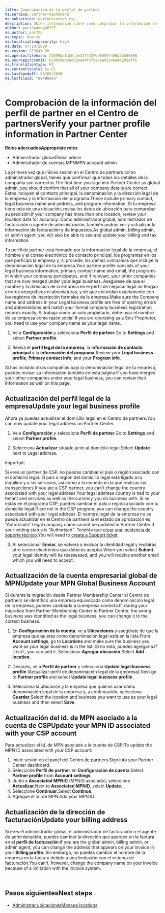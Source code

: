 ```yaml
---
title: Comprobación de tu perfil de partner
ms.service: partner-dashboard
ms.subservice: partnercenter-csp
description: Obtén información sobre cómo comprobar la información de tu empresa, como el contacto principal, la dirección y la información del programa. También puedes actualizar el domicilio legal y la dirección de facturación.
author: parthpandyaMSFT
ms.author: parthp
ms.topic: how-to
ms.localizationpriority: high
ms.date: 07/10/2020
ms.custom: SEOMAY.20
ms.openlocfilehash: 22696ba1a2ecde3374357ee8489f466b2b366098
ms.sourcegitcommit: bcd0c09d3acd5eae4fbfca7ea6614a54d203eff6
ms.translationtype: HT
ms.contentlocale: es-ES
ms.lasthandoff: 09/04/2020
ms.locfileid: "89490643"
---
```

# <a name="verify-your-partner-profile-information-in-partner-center"></a><span data-ttu-id="f4359-104">Comprobación de la información del perfil de partner en el Centro de partners</span><span class="sxs-lookup"><span data-stu-id="f4359-104">Verify your partner profile information in Partner Center</span></span>

<span data-ttu-id="f4359-105">**Roles adecuados**</span><span class="sxs-lookup"><span data-stu-id="f4359-105">**Appropriate roles**</span></span>

- <span data-ttu-id="f4359-106">Administrador global</span><span class="sxs-lookup"><span data-stu-id="f4359-106">Global admin</span></span>
- <span data-ttu-id="f4359-107">Administrador de cuentas MPN</span><span class="sxs-lookup"><span data-stu-id="f4359-107">MPN account admin</span></span>

<span data-ttu-id="f4359-108">La primera vez que inicies sesión en el Centro de partners como administrador global, tienes que confirmar que todos los detalles de la compañía son correctos.</span><span class="sxs-lookup"><span data-stu-id="f4359-108">The first time you sign into Partner Center as global admin, you should confirm that all of your company details are correct.</span></span> <span data-ttu-id="f4359-109">Estos incluyen el contacto principal, la denominación y la dirección legal de la empresa y la información del programa.</span><span class="sxs-lookup"><span data-stu-id="f4359-109">These include primary contact, legal business name and address, and program information.</span></span> <span data-ttu-id="f4359-110">Si tu empresa tiene más de una ubicación, revisa los datos de ubicación para comprobar su precisión.</span><span class="sxs-lookup"><span data-stu-id="f4359-110">If your company has more than one location, review your location data for accuracy.</span></span> <span data-ttu-id="f4359-111">Como administrador global, administrador de facturación o agente de administración, también podrás ver y actualizar la información de facturación y de impuestos.</span><span class="sxs-lookup"><span data-stu-id="f4359-111">As global admin, billing admin, or admin agent, you will also be able to see and update your billing and tax information.</span></span>

<span data-ttu-id="f4359-112">Tu perfil de partner está formado por la información legal de la empresa, el nombre y el correo electrónico de contacto principal, los programas en los que participa la empresa y, si procede, las demás compañías que incluye la denominación legal de tu empresa.</span><span class="sxs-lookup"><span data-stu-id="f4359-112">Your partner profile consists of your legal business information, primary contact name and email, the programs in which your company participates, and if relevant, your other companies that are now merged under your legal business.</span></span> <span data-ttu-id="f4359-113">Asegúrese de que el nombre y la dirección de la empresa en el perfil de negocio legal no tengan errores ortográficos ni abreviaturas, y de que coincidan exactamente con los registros de inscripción formales de la empresa.</span><span class="sxs-lookup"><span data-stu-id="f4359-113">Make sure the Company name and address in your Legal business profile are free of spelling errors and abbreviations and match your formal company business registration records exactly.</span></span> <span data-ttu-id="f4359-114">Si trabaja como un solo propietario, debe usar el nombre de su empresa como razón social.</span><span class="sxs-lookup"><span data-stu-id="f4359-114">If you are operating as a Sole Proprietor, you need to use your company name as your legal name.</span></span>

1. <span data-ttu-id="f4359-115">Ve a **Configuración** y selecciona **Perfil de partner**.</span><span class="sxs-lookup"><span data-stu-id="f4359-115">Go to **Settings** and select **Partner profile**.</span></span>

2. <span data-ttu-id="f4359-116">Revisa el **perfil legal de la empresa**, la **información de contacto principal** y la **información del programa**.</span><span class="sxs-lookup"><span data-stu-id="f4359-116">Review your **Legal business profile**, **Primary contact info**, and your **Program info**.</span></span>

<span data-ttu-id="f4359-117">Si has incluido otras compañías bajo la denominación legal de tu empresa, puedes revisar su información también en esta página.</span><span class="sxs-lookup"><span data-stu-id="f4359-117">If you have merged your other companies under your legal business, you can review their information as well on this page.</span></span>

## <a name="update-your-legal-business-profile"></a><span data-ttu-id="f4359-118">Actualización del perfil legal de la empresa</span><span class="sxs-lookup"><span data-stu-id="f4359-118">Update your legal business profile</span></span>

<span data-ttu-id="f4359-119">Ahora ya puedes actualizar el domicilio legal en el Centro de partners.</span><span class="sxs-lookup"><span data-stu-id="f4359-119">You can now update your legal address on Partner Center.</span></span>

1. <span data-ttu-id="f4359-120">Ve a **Configuración** y selecciona **Perfil de partner**.</span><span class="sxs-lookup"><span data-stu-id="f4359-120">Go to **Settings** and select **Partner profile**.</span></span> 

2. <span data-ttu-id="f4359-121">Selecciona **Actualizar** situado junto al domicilio legal.</span><span class="sxs-lookup"><span data-stu-id="f4359-121">Select **Update** next to Legal address.</span></span> 

>[!Important]
><span data-ttu-id="f4359-122">Si eres un partner de CSP, no puedes cambiar el país o región asociado con el domicilio legal. El país o región del domicilio legal está ligado a tu inquilino y a los servicios, así como a la moneda en la que realizas las transacciones.</span><span class="sxs-lookup"><span data-stu-id="f4359-122">If you are a CSP partner, you can't change the country associated with your legal address.Your legal address country is tied to your tenant and services as well as the currency you do business with.</span></span> <span data-ttu-id="f4359-123">Si no estás en el programa CSP, puedes cambiar el país o región asociado con tu domicilio legal.</span><span class="sxs-lookup"><span data-stu-id="f4359-123">If are not in the CSP program, you can change the country associated with your legal address.</span></span> <span data-ttu-id="f4359-124">El nombre legal de la empresa no se puede actualizar en el Centro de partners si el estado de aprobación es "Autorizado".</span><span class="sxs-lookup"><span data-stu-id="f4359-124">Legal company name cannot be updated in Partner Center if your vetting status is "Authorized".</span></span> <span data-ttu-id="f4359-125">Tendrás que [crear una incidencia de soporte técnico](https://partner.microsoft.com/dashboard/support/csp/servicerequests/create?stage=2&topicid=eb74583c-61b3-2124-bffc-00920e0ae772).</span><span class="sxs-lookup"><span data-stu-id="f4359-125">You will need to [create a Support ticket](https://partner.microsoft.com/dashboard/support/csp/servicerequests/create?stage=2&topicid=eb74583c-61b3-2124-bffc-00920e0ae772).</span></span>

3. <span data-ttu-id="f4359-126">Al seleccionar **Enviar**, se volverá a evaluar la identidad legal y recibirás otro correo electrónico que deberás aceptar.</span><span class="sxs-lookup"><span data-stu-id="f4359-126">When you select **Submit**, your legal identity will be reassessed, and you will receive another email which you will need to accept.</span></span>

## <a name="update-your-mpn-global-business-account"></a><span data-ttu-id="f4359-127">Actualización de la cuenta empresarial global de MPN</span><span class="sxs-lookup"><span data-stu-id="f4359-127">Update your MPN Global Business Account</span></span>

<span data-ttu-id="f4359-128">Si durante la migración desde Partner Membership Center al Centro de partners se identificó una empresa equivocada como denominación legal de la empresa, puedes cambiarla a la empresa correcta.</span><span class="sxs-lookup"><span data-stu-id="f4359-128">If, during your migration from Partner Membership Center to Partner Center, the wrong business was identified as the legal business, you can change it to the correct business.</span></span>

1. <span data-ttu-id="f4359-129">En **Configuración de la cuenta**, ve a **Ubicaciones** y asegúrate de que la empresa que quieres como denominación legal está en la lista.</span><span class="sxs-lookup"><span data-stu-id="f4359-129">From **Account settings**, go to **Locations** and make sure the business you want as your legal business is in the list.</span></span> <span data-ttu-id="f4359-130">Si no está, puedes agregarla.</span><span class="sxs-lookup"><span data-stu-id="f4359-130">If it isn't, you can add it.</span></span> <span data-ttu-id="f4359-131">Selecciona **Agregar ubicación**.</span><span class="sxs-lookup"><span data-stu-id="f4359-131">Select **Add location**.</span></span>

2. <span data-ttu-id="f4359-132">Después, ve a **Perfil de partner** y selecciona **Update legal business profile** (Actualizar perfil de denominación legal de la empresa).</span><span class="sxs-lookup"><span data-stu-id="f4359-132">Next go to **Partner profile** and select **Update legal business profile**.</span></span>

3. <span data-ttu-id="f4359-133">Selecciona la ubicación y la empresa que quieras usar como denominación legal de la empresa y, a continuación, selecciona **Guardar**.</span><span class="sxs-lookup"><span data-stu-id="f4359-133">Select the location and business you want to use as your legal business and then select **Save**.</span></span>

## <a name="update-your-mpn-id-associated-with-your-csp-account"></a><span data-ttu-id="f4359-134">Actualización del id. de MPN asociado a la cuenta de CSP</span><span class="sxs-lookup"><span data-stu-id="f4359-134">Update your MPN ID associated with your CSP account</span></span>

<span data-ttu-id="f4359-135">Para actualizar el id. de MPN asociado a la cuenta de CSP:</span><span class="sxs-lookup"><span data-stu-id="f4359-135">To update the MPN ID associated with your CSP account:</span></span>

1. <span data-ttu-id="f4359-136">Inicie sesión en el panel del Centro de partners.</span><span class="sxs-lookup"><span data-stu-id="f4359-136">Sign into your Partner Center dashboard.</span></span>
1. <span data-ttu-id="f4359-137">Seleccione **Perfil de partner** en **Configuración de cuenta**.</span><span class="sxs-lookup"><span data-stu-id="f4359-137">Select **Partner profile** from **Account settings**.</span></span>
1. <span data-ttu-id="f4359-138">Junto a **Associated MPNID** (MPNID asociado), seleccione **Actualizar**.</span><span class="sxs-lookup"><span data-stu-id="f4359-138">Next to **Associated MPNID**, select **Update**.</span></span>
1. <span data-ttu-id="f4359-139">Seleccione **Continuar**.</span><span class="sxs-lookup"><span data-stu-id="f4359-139">Select **Continue**.</span></span>
1. <span data-ttu-id="f4359-140">Agregue el id. de MPN.</span><span class="sxs-lookup"><span data-stu-id="f4359-140">Add your MPN ID.</span></span>


## <a name="update-your-billing-address"></a><span data-ttu-id="f4359-141">Actualización de la dirección de facturación</span><span class="sxs-lookup"><span data-stu-id="f4359-141">Update your billing address</span></span>

<span data-ttu-id="f4359-142">Si eres el administrador global, el administrador de facturación o el agente de administración, puedes cambiar la dirección que aparece en la factura en el **perfil de facturación**.</span><span class="sxs-lookup"><span data-stu-id="f4359-142">If you are the global admin, billing admin, or admin agent, you can change the address that appears on your invoice in your **Billing profile**.</span></span> <span data-ttu-id="f4359-143">Sin embargo, no puedes cambiar el nombre de la empresa en la factura debido a una limitación con el sistema de facturación.</span><span class="sxs-lookup"><span data-stu-id="f4359-143">You can't, however, change the company name on your invoice because of a limitation with the invoice system.</span></span>

 
## <a name="next-steps"></a><span data-ttu-id="f4359-144">Pasos siguientes</span><span class="sxs-lookup"><span data-stu-id="f4359-144">Next steps</span></span>

- [<span data-ttu-id="f4359-145">Administrar ubicaciones</span><span class="sxs-lookup"><span data-stu-id="f4359-145">Manage locations</span></span>](manage-locations.md)

